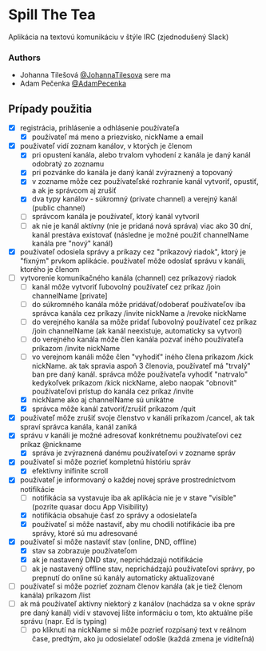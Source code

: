 # Spill The Tea
Aplikácia na textovú komunikáciu v štýle IRC (zjednodušený Slack)

### Authors
- Johanna Tilešová [@JohannaTilesova](https://github.com/johannatilesova) sere ma
- Adam Pečenka [@AdamPecenka](https://github.com/AdamPecenka)

## Prípady použitia
- [x] registrácia, prihlásenie a odhlásenie používateľa
    - [x] používateľ má meno a priezvisko, nickName a email
- [x] používateľ vidí zoznam kanálov, v ktorých je členom
   - [x] pri opustení kanála, alebo trvalom vyhodení z kanála je daný kanál odobratý zo zoznamu
   - [x] pri pozvánke do kanála je daný kanál zvýraznený a topovaný
   - [x] v zozname môže cez používateľské rozhranie kanál vytvoriť, opustiť, a ak je správcom aj zrušiť
   - [x] dva typy kanálov - súkromný (private channel) a verejný kanál (public channel)
   - [ ] správcom kanála je používateľ, ktorý kanál vytvoril
   - [ ] ak nie je kanál aktívny (nie je pridaná nová správa) viac ako 30 dní, kanál prestáva existovať (následne je možné použiť channelName kanála pre "nový" kanál)
- [x] používateľ odosiela správy a príkazy cez "príkazový riadok", ktorý je "fixným" prvkom aplikácie. používateľ môže odoslať správu v kanáli, ktorého je členom
- [ ] vytvorenie komunikačného kanála (channel) cez príkazový riadok
   - [ ] kanál môže vytvoriť ľubovolný používateľ cez príkaz /join channelName [private]
   - [ ] do súkromného kanála môže pridávať/odoberať používateľov iba správca kanála cez príkazy /invite nickName a /revoke nickName
   - [ ] do verejného kanála sa môže pridať ľubovolný používateľ cez príkaz /join channelName (ak kanál neexistuje, automaticky sa vytvorí)
   - [ ] do verejného kanála môže člen kanála pozvať iného používateľa príkazom /invite nickName
   - [ ] vo verejnom kanáli môže člen "vyhodiť" iného člena príkazom /kick nickName. ak tak spravia aspoň 3 členovia, používateľ má "trvalý" ban pre daný kanál. správca môže používateľa vyhodiť "natrvalo" kedykoľvek príkazom /kick nickName, alebo naopak "obnovit" používateľovi prístup do kanála cez príkaz /invite
   - [x] nickName ako aj channelName sú unikátne
   - [x] správca môže kanál zatvoriť/zrušiť príkazom /quit
- [x] používateľ môže zrušiť svoje členstvo v kanáli príkazom /cancel, ak tak spraví správca kanála, kanál zaniká
- [x] správu v kanáli je možné adresovať konkrétnemu používateľovi cez príkaz @nickname
   - [x] správa je zvýraznená danému používateľovi v zozname správ
- [x] používateľ si môže pozrieť kompletnú históriu správ
   - [x] efektívny inifinite scroll
- [x] používateľ je informovaný o každej novej správe prostredníctvom notifikácie
   - [ ] notifikácia sa vystavuje iba ak aplikácia nie je v stave "visible" (pozrite quasar docu App Visibility)
   - [x] notifikácia obsahuje časť zo správy a odosielateľa
   - [x] používateľ si môže nastaviť, aby mu chodili notifikácie iba pre správy, ktoré sú mu adresované
- [x] používateľ si môže nastaviť stav (online, DND, offline)
   - [x] stav sa zobrazuje používateľom
   - [x] ak je nastavený DND stav, neprichádzajú notifikácie
   - [ ] ak je nastavený offline stav, neprichádzajú používateľovi správy, po prepnutí do online sú kanály automaticky aktualizované
- [ ] používateľ si môže pozrieť zoznam členov kanála (ak je tiež členom kanála) príkazom /list
- [ ] ak má používateľ aktívny niektorý z kanálov (nachádza sa v okne správ pre daný kanál) vidí v stavovej lište informáciu o tom, kto aktuálne píše správu (napr. Ed is typing)
    - [ ] po kliknutí na nickName si môže pozrieť rozpísaný text v reálnom čase, predtým, ako ju odosielateľ odošle (každá zmena je viditeľná)
